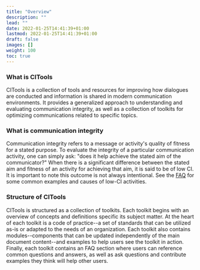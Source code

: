```yaml
---
title: "Overview"
description: ""
lead: ""
date: 2022-01-25T14:41:39+01:00
lastmod: 2022-01-25T14:41:39+01:00
draft: false
images: []
weight: 100
toc: true
---
```


### What is CITools
CITools is a collection of tools and resources for improving how dialogues are conducted and information is shared in modern communication environments. It provides a generalized approach to understanding and evaluating communication integrity, as well as a collection of toolkits for optimizing communications related to specific topics.

### What is communication integrity
Communication integrity refers to a message or activity's quality of fitness for a stated purpose. To evaluate the integrity of a particular communication activity, one can simply ask: "does it help achieve the stated aim of the communicator?" When there is a significant difference between the stated aim and fitness of an activity for achieving that aim, it is said to be of low CI. It is important to note this outcome is not always intentional. See the [FAQ](/about/faq) for some common examples and causes of low-CI activities.

### Structure of CITools
CITools is structured as a collection of toolkits. Each toolkit begins with an overview of concepts and definitions specific its subject matter. At the heart of each toolkit is a code of practice--a set of standards that can be utilized as-is or adapted to the needs of an organization. Each toolkit also contains modules--components that can be updated independently of the main document content--and examples to help users see the toolkit in action. Finally, each toolkit contains an FAQ section where users can reference common questions and answers, as well as ask questions and contribute examples they think will help other users.

